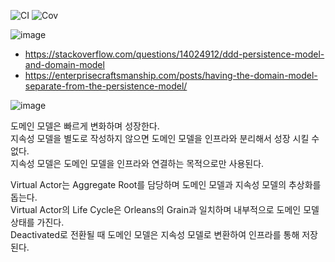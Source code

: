 ![CI](../../workflows/CI/badge.svg) ![Cov](../gh-pages/docs/badge_linecoverage.svg)

![image](https://user-images.githubusercontent.com/6711748/185770556-79045987-7c76-4228-93d2-2c312aaec50c.png)


* https://stackoverflow.com/questions/14024912/ddd-persistence-model-and-domain-model
* https://enterprisecraftsmanship.com/posts/having-the-domain-model-separate-from-the-persistence-model/

![image](https://user-images.githubusercontent.com/6711748/185770580-187f3454-6cff-42fd-aaa3-8b8a24b91763.png)


도메인 모델은 빠르게 변화하며 성장한다. <br/>
지속성 모델을 별도로 작성하지 않으면 도메인 모델을 인프라와 분리해서 성장 시킬 수 없다. <br/>
지속성 모델은 도메인 모델을 인프라와 연결하는 목적으로만 사용된다.


Virtual Actor는 Aggregate Root를 담당하며 도메인 모델과 지속성 모델의 추상화를 돕는다. <br/>
Virtual Actor의 Life Cycle은 Orleans의 Grain과 일치하며 내부적으로 도메인 모델 상태를 가진다.  <br/>
Deactivated로 전환될 때 도메인 모델은 지속성 모델로 변환하여 인프라를 통해 저장된다.
